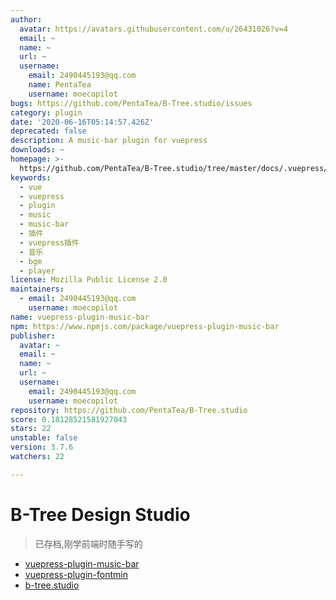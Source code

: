 ```yaml
---
author:
  avatar: https://avatars.githubusercontent.com/u/26431026?v=4
  email: ~
  name: ~
  url: ~
  username:
    email: 2490445193@qq.com
    name: PentaTea
    username: moecopilot
bugs: https://github.com/PentaTea/B-Tree.studio/issues
category: plugin
date: '2020-06-16T05:14:57.426Z'
deprecated: false
description: A music-bar plugin for vuepress
downloads: ~
homepage: >-
  https://github.com/PentaTea/B-Tree.studio/tree/master/docs/.vuepress/plugin/vuepress-plugin-music-bar#readme
keywords:
  - vue
  - vuepress
  - plugin
  - music
  - music-bar
  - 插件
  - vuepress插件
  - 音乐
  - bgm
  - player
license: Mozilla Public License 2.0
maintainers:
  - email: 2490445193@qq.com
    username: moecopilot
name: vuepress-plugin-music-bar
npm: https://www.npmjs.com/package/vuepress-plugin-music-bar
publisher:
  avatar: ~
  email: ~
  name: ~
  url: ~
  username:
    email: 2490445193@qq.com
    username: moecopilot
repository: https://github.com/PentaTea/B-Tree.studio
score: 0.18128521581927043
stars: 22
unstable: false
version: 3.7.6
watchers: 22

---
```


# B-Tree Design Studio

> 已存档,刚学前端时随手写的

- [vuepress-plugin-music-bar](https://github.com/PentaTea/B-Tree.studio/tree/master/docs/.vuepress/plugin/vuepress-plugin-music-bar#vuepress-plugin-music-bar)
- [vuepress-plugin-fontmin](https://github.com/PentaTea/B-Tree.studio/tree/master/docs/.vuepress/plugin/vuepress-plugin-fontmin#vuepress-plugin-fontmin)
- [b-tree.studio](http://b-tree.studio)
